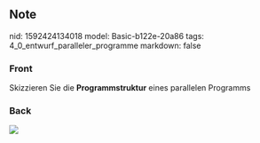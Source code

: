 ## Note
nid: 1592424134018
model: Basic-b122e-20a86
tags: 4_0_entwurf_paralleler_programme
markdown: false

### Front
Skizzieren Sie die <b>Programmstruktur</b> eines parallelen
Programms

### Back
<img src="paste-53908003d9b0f56614faf5d5d8aa6953947421d6.jpg">
